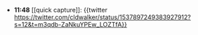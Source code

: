 - **11:48** [[quick capture]]:  {{twitter https://twitter.com/cldwalker/status/1537897249383927912?s=12&t=m3qdb-ZaNkuYPEw_LOZTfA}}